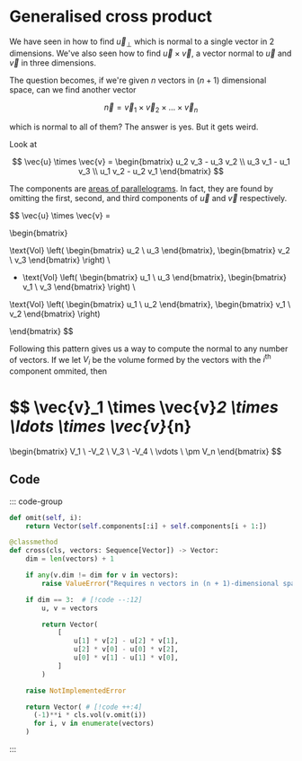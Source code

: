 # Generalised cross product

We have seen in [](../vectors/orthogonality) how to find $\vec{u}_{\perp}$ which
is normal to a single vector in $2$ dimensions. We've also seen how to find
$\vec{u} \times \vec{v}$, a vector normal to $\vec{u}$ and $\vec{v}$ in three
dimensions.

The question becomes, if we're given $n$ vectors in $(n + 1)$ dimensional space,
can we find another vector

$$
\vec{n} = \vec{v}_1 \times \vec{v}_2 \times \ldots \times \vec{v}_{n}
$$

which is normal to all of them? The answer is yes. But it gets weird.

Look at

$$
\vec{u} \times \vec{v} =
\begin{bmatrix}
u_2 v_3 - u_3 v_2 \\ u_3 v_1 - u_1 v_3 \\ u_1 v_2 - u_2 v_1
\end{bmatrix}
$$

The components are [areas of parallelograms](./parallelograms). In fact, they
are found by omitting the first, second, and third components of $\vec{u}$ and
$\vec{v}$ respectively.

$$
\vec{u} \times \vec{v} =

\begin{bmatrix}

\text{Vol} \left(
\begin{bmatrix}
u_2 \\ u_3
\end{bmatrix},
\begin{bmatrix}
v_2 \\ v_3
\end{bmatrix}
\right) \\

- \text{Vol} \left(
\begin{bmatrix}
u_1 \\ u_3
\end{bmatrix},
\begin{bmatrix}
v_1 \\ v_3
\end{bmatrix}
\right) \\

\text{Vol} \left(
\begin{bmatrix}
u_1 \\ u_2
\end{bmatrix},
\begin{bmatrix}
v_1 \\ v_2
\end{bmatrix}
\right)

\end{bmatrix}
$$

Following this pattern gives us a way to compute the normal to any number of
vectors. If we let $V_{i}$ be the volume formed by the vectors with the
$i^{\text{th}}$ component ommited, then

$$
\vec{v}_1 \times \vec{v}_2 \times \ldots \times \vec{v}_{n}
=
\begin{bmatrix}
V_1 \\ -V_2 \\ V_3 \\ -V_4 \\ \vdots \\ \pm V_n
\end{bmatrix}
$$

## Code

::: code-group

```py [vector.py]
def omit(self, i):
    return Vector(self.components[:i] + self.components[i + 1:])

@classmethod
def cross(cls, vectors: Sequence[Vector]) -> Vector:
    dim = len(vectors) + 1

    if any(v.dim != dim for v in vectors):
        raise ValueError("Requires n vectors in (n + 1)-dimensional space")

    if dim == 3:  # [!code --:12]
        u, v = vectors

        return Vector(
            [
                u[1] * v[2] - u[2] * v[1],
                u[2] * v[0] - u[0] * v[2],
                u[0] * v[1] - u[1] * v[0],
            ]
        )

    raise NotImplementedError

    return Vector( # [!code ++:4]
      (-1)**i * cls.vol(v.omit(i))
      for i, v in enumerate(vectors)
    )
```

:::
